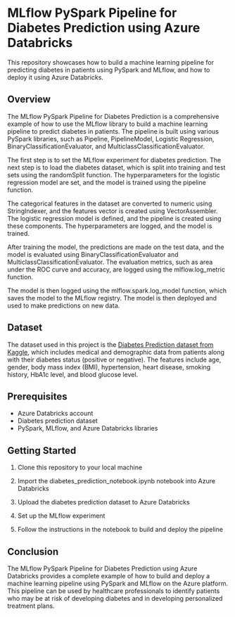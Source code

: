# MLflow PySpark Pipeline for Diabetes Prediction using Azure Databricks

This repository showcases how to build a machine learning pipeline for predicting diabetes in patients using PySpark and MLflow, and how to deploy it using Azure Databricks.


## Overview

The MLflow PySpark Pipeline for Diabetes Prediction is a comprehensive example of how to use the MLflow library to build a machine learning pipeline to predict diabetes in patients. The pipeline is built using various PySpark libraries, such as Pipeline, PipelineModel, Logistic Regression, BinaryClassificationEvaluator, and MulticlassClassificationEvaluator.

The first step is to set the MLflow experiment for diabetes prediction. The next step is to load the diabetes dataset, which is split into training and test sets using the randomSplit function. The hyperparameters for the logistic regression model are set, and the model is trained using the pipeline function.

The categorical features in the dataset are converted to numeric using StringIndexer, and the features vector is created using VectorAssembler. The logistic regression model is defined, and the pipeline is created using these components. The hyperparameters are logged, and the model is trained.

After training the model, the predictions are made on the test data, and the model is evaluated using BinaryClassificationEvaluator and MulticlassClassificationEvaluator. The evaluation metrics, such as area under the ROC curve and accuracy, are logged using the mlflow.log_metric function.

The model is then logged using the mlflow.spark.log_model function, which saves the model to the MLflow registry. The model is then deployed and used to make predictions on new data.


## Dataset

The dataset used in this project is the [Diabetes Prediction dataset from Kaggle](https://www.kaggle.com/datasets/iammustafatz/diabetes-prediction-dataset), which includes medical and demographic data from patients along with their diabetes status (positive or negative). The features include age, gender, body mass index (BMI), hypertension, heart disease, smoking history, HbA1c level, and blood glucose level.


## Prerequisites

- Azure Databricks account
- Diabetes prediction dataset
- PySpark, MLflow, and Azure Databricks libraries


## Getting Started

1. Clone this repository to your local machine

2. Import the diabetes_prediction_notebook.ipynb notebook into Azure Databricks

3. Upload the diabetes prediction dataset to Azure Databricks

4. Set up the MLflow experiment

5. Follow the instructions in the notebook to build and deploy the pipeline


## Conclusion

The MLflow PySpark Pipeline for Diabetes Prediction using Azure Databricks provides a complete example of how to build and deploy a machine learning pipeline using PySpark and MLflow on the Azure platform. This pipeline can be used by healthcare professionals to identify patients who may be at risk of developing diabetes and in developing personalized treatment plans.
